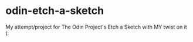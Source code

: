# odin-etch-a-sketch
My attempt/project for The Odin Project's Etch a Sketch with MY twist on it (:
